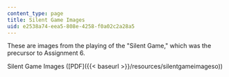 ```yaml
---
content_type: page
title: Silent Game Images
uid: e2538a74-eea5-808e-4258-f0a02c2a28a5
---
```


These are images from the playing of the "Silent Game," which was the precursor to Assignment 6.

Silent Game Images ([PDF]({{< baseurl >}}/resources/silentgameimageso))